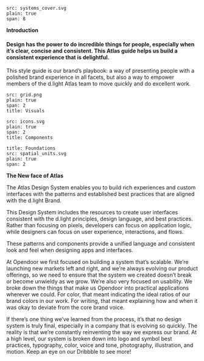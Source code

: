 ```image
src: systems_cover.svg
plain: true
span: 8
```

**Introduction**
#### Design has the power to do incredible things for people, especially when it’s clear, concise and consistent. This Atlas guide helps us build a consistent experience that is delightful.

This style guide is our brand’s playbook: a way of presenting people with a polished brand experience in all facets, but also a way to empower members of the d.light Atlas team to move quickly and do excellent work.


```image
src: grid.png
plain: true
span: 2
title: Visuals
```

```image
src: icons.svg
plain: true
span: 2
title: Components
```

```image
title: Foundations
src: spatial_units.svg
plain: true
span: 2
```


**The New face of Atlas**

The Atlas Design System enables you to build rich experiences and custom interfaces with the patterns and established best practices that are aligned with the d.light Brand.

This Design System includes the resources to create user interfaces consistent with the d.light principles, design language, and best practices. Rather than focusing on pixels, developers can focus on application logic, while designers can focus on user experience, interactions, and flows.

These patterns and components provide a unified language and consistent look and feel when designing apps and interfaces.

At Opendoor we first focused on building a system that’s scalable. We’re launching new markets left and right, and we’re always evolving our product offerings, so we need to ensure that the system we created doesn’t break or become unwieldy as we grow. We’re also very focused on usability. We broke down the things that make us Opendoor into practical applications wherever we could. For color, that meant indicating the ideal ratios of our brand colors in our work. For writing, that meant explaining how and when it was okay to deviate from the core brand voice.

If there’s one thing we’ve learned from the process, it’s that no design system is truly final, especially in a company that is evolving so quickly. The reality is that we’re constantly reinventing the way we express our brand. At a high level, our system is broken down into logo and symbol best practices, typography, color, voice and tone, photography, illustration, and motion. Keep an eye on our Dribbble to see more!